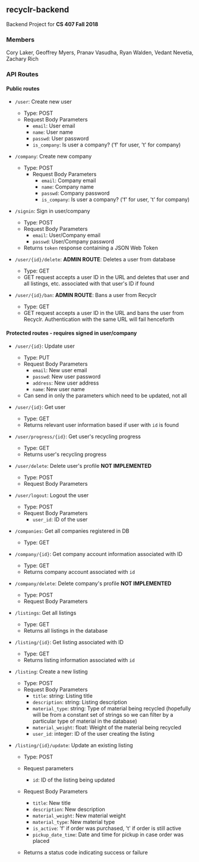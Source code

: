 ## recyclr-backend

Backend Project for **CS 407 Fall 2018**


### Members

Cory Laker, Geoffrey Myers, Pranav Vasudha, Ryan Walden, Vedant Nevetia, Zachary Rich

### API Routes
#### Public routes
- `/user`: Create new user
    - Type: POST
    - Request Body Parameters
        - `email`: User email
        - `name`: User name
        - `passwd`: User password
        - `is_company`: Is user a company? ('f' for user, 't' for company)
    
- `/company`: Create new company
    - Type: POST
        - Request Body Parameters
            - `email`: Company email
            - `name`: Company name
            - `passwd`: Company password
            - `is_company`: Is user a company? ('f' for user, 't' for company)

- `/signin`: Sign in user/company
    - Type: POST
    - Request Body Parameters
        - `email`: User/Company email
        - `passwd`: User/Company password
    - Returns `token` response containing a JSON Web Token

- `/user/{id}/delete`: **ADMIN ROUTE**: Deletes a user from database
    - Type: GET
    - GET request accepts a user ID in the URL and deletes that user and all listings, etc. associated with that user's ID if found

- `/user/{id}/ban`: **ADMIN ROUTE**: Bans a user from Recyclr
    - Type: GET
    - GET request accepts a user ID in the URL and bans the user from Recyclr. Authentication with the same URL will fail henceforth

#### Protected routes - requires signed in user/company
- `/user/{id}`: Update user
    - Type: PUT
    - Request Body Parameters
        - `email`: New user email
        - `passwd`: New user password
        - `address`: New user address
        - `name`: New user name
    - Can send in only the parameters which need to be updated, not all

- `/user/{id}`: Get user
    - Type: GET
    - Returns relevant user information based if user with `id` is found

- `/user/progress/{id}`: Get user's recycling progress
    - Type: GET
    - Returns user's recycling progress

- `/user/delete`: Delete user's profile **NOT IMPLEMENTED**
    - Type: POST
    - Request Body Parameters

- `/user/logout`: Logout the user
    - Type: POST
    - Request Body Parameters
        - `user_id`: ID of the user

- `/companies`: Get all companies registered in DB
    - Type: GET

- `/company/{id}`: Get company account information associated with ID
    - Type: GET
    - Returns company account associated with `id`

- `/company/delete`: Delete company's profile **NOT IMPLEMENTED**
    - Type: POST
    - Request Body Parameters

- `/listings`: Get all listings
    - Type: GET
    - Returns all listings in the database

- `/listing/{id}`: Get listing associated with ID
    - Type: GET
    - Returns listing information associated with `id`

- `/listing`: Create a new listing
    - Type: POST
    - Request Body Parameters
        - `title`: string:  Listing title
        - `description`: string: Listing description
        <!-- - `img_hash`: Image hash -->
        - `material_type`: string: Type of material being recycled (hopefully will be from a constant set of strings so we can filter by a particular type of material in the database)
        - `material_weight`: float: Weight of the material being recycled
        - `user_id`: integer: ID of the user creating the listing

- `/listing/{id}/update`: Update an existing listing
    - Type: POST
    - Request parameters
        - `id`: ID of the listing being updated
    - Request Body Parameters
        - `title`: New title
        - `description`: New description
        - `material_weight`: New material weight
        - `material_type`: New material type
        - `is_active`: 'f' if order was purchased, 't' if order is still active
        - `pickup_date_time`: Date and time for pickup in case order was placed

    - Returns a status code indicating success or failure

